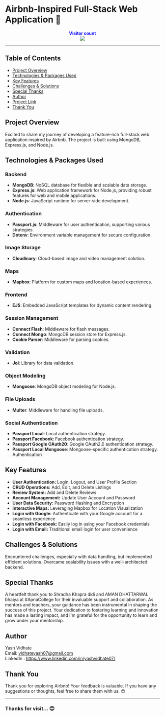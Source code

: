 # Airbnb-Inspired Full-Stack Web Application 🚀

<p align="center">
  <b style="color: blue;  ">Visitor count</b>
  <br>
  <a style="" href="https://github.com/Rakhisan">
  <img src="https://profile-counter.glitch.me/Airbnb--Project/count.svg" />
  </a>
</p>

---

## Table of Contents

-   [Project Overview](#project-overview)
-   [Technologies & Packages Used](#technologies--packages-used)
-   [Key Features](#key-features)
-   [Challenges & Solutions](#challenges--solutions)
-   [Special Thanks](#special-thanks)
-   [Author](#author)
-   [Project Link](#project-link)
-   [Thank You](#thank-you)


## Project Overview

Excited to share my journey of developing a feature-rich full-stack web application inspired by Airbnb. The project is built using MongoDB, Express.js, and Node.js.

## Technologies & Packages Used

### Backend

-   **MongoDB**: NoSQL database for flexible and scalable data storage.
-   **Express.js**: Web application framework for Node.js, providing robust features for web and mobile applications.
-   **Node.js**: JavaScript runtime for server-side development.

### Authentication

-   **Passport.js**: Middleware for user authentication, supporting various strategies.
-   **Dotenv**: Environment variable management for secure configuration.

### Image Storage

-   **Cloudinary**: Cloud-based image and video management solution.

### Maps

-   **Mapbox**: Platform for custom maps and location-based experiences.

### Frontend

-   **EJS**: Embedded JavaScript templates for dynamic content rendering.

### Session Management

-   **Connect Flash**: Middleware for flash messages.
-   **Connect Mongo**: MongoDB session store for Express.js.
-   **Cookie Parser**: Middleware for parsing cookies.

### Validation

-   **Joi**: Library for data validation.

### Object Modeling

-   **Mongoose**: MongoDB object modeling for Node.js.

### File Uploads

-   **Multer**: Middleware for handling file uploads.

### Social Authentication

-   **Passport Local**: Local authentication strategy.
-   **Passport Facebook**: Facebook authentication strategy.
-   **Passport Google OAuth20**: Google OAuth2.0 authentication strategy.
-   **Passport Local Mongoose**: Mongoose-specific authentication strategy.
    Authentication

## Key Features

-   **User Authentication:** Login, Logout, and User Profile Section
-   **CRUD Operations:** Add, Edit, and Delete Listings
-   **Review System:** Add and Delete Reviews
-   **Account Management:** Update User Account and Password
-   **User Data Security:** Password Hashing and Encryption
-   **Interactive Maps:** Leveraging Mapbox for Location Visualization
-   **Login with Google:** Authenticate with your Google account for a seamless experience
-   **Login with Facebook:** Easily log in using your Facebook credentials
-   **Login with Email:** Traditional email login for user convenience

## Challenges & Solutions

Encountered challenges, especially with data handling, but implemented efficient solutions. Overcame scalability issues with a well-architected backend.

## Special Thanks

A heartfelt thank you to Shradha Khapra didi and AMAN DHATTARWAL bhaiya at #ApnaCollege for their invaluable support and collaboration. As mentors and teachers, your guidance has been instrumental in shaping the success of this project. Your dedication to fostering learning and innovation has made a lasting impact, and I'm grateful for the opportunity to learn and grow under your mentorship.

## Author

Yash Vidhate\
Email: vidhateyash07@gmail.com \
LinkedIn : https://www.linkedin.com/in/yashvidhate07/

## Thank You

Thank you for exploring Airbnb! Your feedback is valuable. If you have any suggestions or thoughts, feel free to share them with us. 😊

---
### Thanks for visit... 😊
